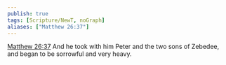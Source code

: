 ```yaml
---
publish: true
tags: [Scripture/NewT, noGraph]
aliases: ["Matthew 26:37"]
---
```

[Matthew 26:37](https://churchofjesuschrist.org/study/scriptures/nt/matt/26?lang=eng&id=p37#p37) And he took with him Peter and the two sons of Zebedee, and began to be sorrowful and very heavy.

